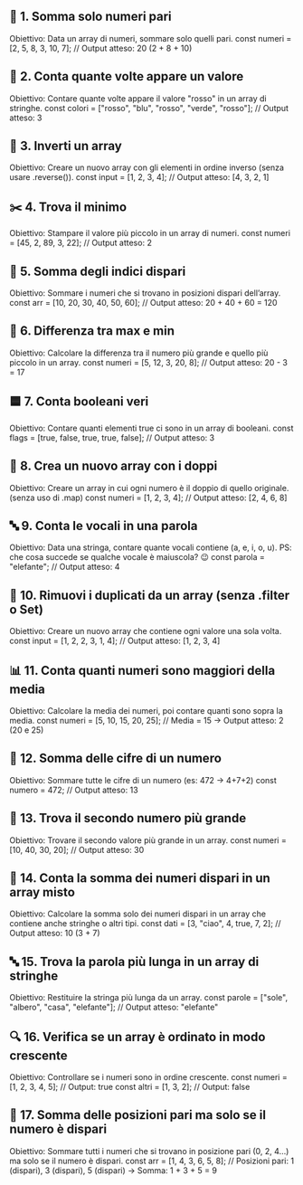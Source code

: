 ## 🔢 1. Somma solo numeri pari
Obiettivo: Data un array di numeri, sommare solo quelli pari.
const numeri = [2, 5, 8, 3, 10, 7];
// Output atteso: 20 (2 + 8 + 10)


## 🔁 2. Conta quante volte appare un valore
Obiettivo: Contare quante volte appare il valore "rosso" in un array di stringhe.
const colori = ["rosso", "blu", "rosso", "verde", "rosso"];
// Output atteso: 3


## 🔄 3. Inverti un array
Obiettivo: Creare un nuovo array con gli elementi in ordine inverso (senza usare .reverse()).
const input = [1, 2, 3, 4];
// Output atteso: [4, 3, 2, 1]


## ✂️ 4. Trova il minimo
Obiettivo: Stampare il valore più piccolo in un array di numeri.
const numeri = [45, 2, 89, 3, 22];
// Output atteso: 2



## 🔢 5. Somma degli indici dispari
Obiettivo: Sommare i numeri che si trovano in posizioni dispari dell’array.
const arr = [10, 20, 30, 40, 50, 60];
// Output atteso: 20 + 40 + 60 = 120


## 🧮 6. Differenza tra max e min
Obiettivo: Calcolare la differenza tra il numero più grande e quello più piccolo in un array.
const numeri = [5, 12, 3, 20, 8];
// Output atteso: 20 - 3 = 17


## 🟦 7. Conta booleani veri
Obiettivo: Contare quanti elementi true ci sono in un array di booleani.
const flags = [true, false, true, true, false];
// Output atteso: 3


## 🧊 8. Crea un nuovo array con i doppi
Obiettivo: Creare un array in cui ogni numero è il doppio di quello originale. (senza uso di .map)
const numeri = [1, 2, 3, 4];
// Output atteso: [2, 4, 6, 8]


## 🔤 9. Conta le vocali in una parola
Obiettivo: Data una stringa, contare quante vocali contiene (a, e, i, o, u). PS: che cosa succede se qualche vocale è maiuscola? 😉
const parola = "elefante";
// Output atteso: 4


## 🔄 10. Rimuovi i duplicati da un array (senza .filter o Set)
Obiettivo: Creare un nuovo array che contiene ogni valore una sola volta.
const input = [1, 2, 2, 3, 1, 4];
// Output atteso: [1, 2, 3, 4]


## 📊 11. Conta quanti numeri sono maggiori della media
Obiettivo: Calcolare la media dei numeri, poi contare quanti sono sopra la media.
const numeri = [5, 10, 15, 20, 25];
// Media = 15 → Output atteso: 2 (20 e 25)


## 🧮 12. Somma delle cifre di un numero
Obiettivo: Sommare tutte le cifre di un numero (es: 472 → 4+7+2)
const numero = 472;
// Output atteso: 13



## 🔢 13. Trova il secondo numero più grande
Obiettivo: Trovare il secondo valore più grande in un array.
const numeri = [10, 40, 30, 20];
// Output atteso: 30


## 🧮 14. Conta la somma dei numeri dispari in un array misto
Obiettivo: Calcolare la somma solo dei numeri dispari in un array che contiene anche stringhe o altri tipi.
const dati = [3, "ciao", 4, true, 7, 2];
// Output atteso: 10 (3 + 7)


## 🔤 15. Trova la parola più lunga in un array di stringhe
Obiettivo: Restituire la stringa più lunga da un array.
const parole = ["sole", "albero", "casa", "elefante"];
// Output atteso: "elefante"


## 🔍 16. Verifica se un array è ordinato in modo crescente
Obiettivo: Controllare se i numeri sono in ordine crescente.
const numeri = [1, 2, 3, 4, 5]; // Output: true
const altri = [1, 3, 2]; // Output: false


## 🔢 17. Somma delle posizioni pari ma solo se il numero è dispari
Obiettivo: Sommare tutti i numeri che si trovano in posizione pari (0, 2, 4…) ma solo se il numero è dispari.
const arr = [1, 4, 3, 6, 5, 8]; 
// Posizioni pari: 1 (dispari), 3 (dispari), 5 (dispari) → Somma: 1 + 3 + 5 = 9
